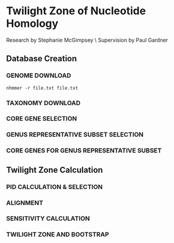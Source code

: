 # Twilight Zone of Nucleotide Homology

Research by Stephanie McGimpsey \\
Supervision by Paul Gardner

## Database Creation

### GENOME DOWNLOAD
```
nhmmer -r file.txt file.txt
```

### TAXONOMY DOWNLOAD


### CORE GENE SELECTION


### GENUS REPRESENTATIVE SUBSET SELECTION


### CORE GENES FOR GENUS REPRESENTATIVE SUBSET


## Twilight Zone Calculation
### PID CALCULATION & SELECTION


### ALIGNMENT


### SENSITIVITY CALCULATION


### TWILIGHT ZONE AND BOOTSTRAP

